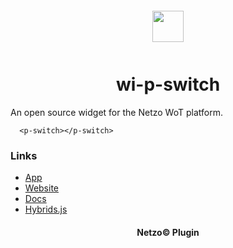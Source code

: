 <div align="center">
  <a href="https://netzo.io" target="_blank" >
    <img height="50" src="https://raw.githubusercontent.com/netzoio/plugins/main/plugins/widgets/wi-p-switch/src/assets/icon.svg" style="margin: 12px 0px">
  </a>

  <h1>wi-p-switch</h1>
</div>

An open source widget for the Netzo WoT platform.

```showcase
  <p-switch></p-switch>
```

### Links

- [App](https://app.netzo.io)
- [Website](https://netzo.io)
- [Docs](https://docs.netzo.io)
- [Hybrids.js](https://hybrids.js.org)

<div align="center">
  <h4>Netzo© Plugin</h4>
</div>
